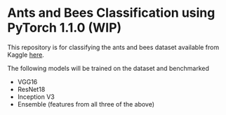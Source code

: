 # Ants and Bees Classification using PyTorch 1.1.0 (WIP)

This repository is for classifying the ants and bees dataset available from Kaggle [here](https://www.kaggle.com/ajayrana/hymenoptera-data).

The following models will be trained on the dataset and benchmarked

* VGG16
* ResNet18
* Inception V3
* Ensemble (features from all three of the above)


